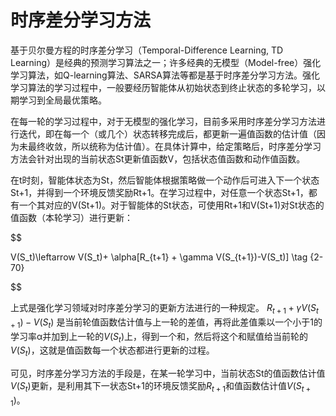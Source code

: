# 时序差分学习方法


基于贝尔曼方程的时序差分学习（Temporal-Difference Learning, TD Learning）是经典的预测学习算法之一；许多经典的无模型（Model-free）强化学习算法，如Q-learning算法、SARSA算法等都是基于时序差分学习方法。强化学习算法的学习过程中，一般要经历智能体从初始状态到终止状态的多轮学习，以期学习到全局最优策略。


在每一轮的学习过程中，对于无模型的强化学习，目前多采用时序差分学习方法进行迭代，即在每一个（或几个）状态转移完成后，都更新一遍值函数的估计值（因为未最终收敛，所以统称为估计值）。在具体计算中，给定策略后，时序差分学习方法会针对出现的当前状态St更新值函数V，包括状态值函数和动作值函数。


在t时刻，智能体状态为St，然后智能体根据策略做一个动作后可进入下一个状态St+1，并得到一个环境反馈奖励Rt+1。在学习过程中，对任意一个状态St+1，都有一个其对应的V(St+1)。对于智能体的St状态，可使用Rt+1和V(St+1)对St状态的值函数（本轮学习）进行更新：

$$

V(S_t)\leftarrow V(S_t)+ \alpha[R_{t+1} + \gamma V(S_{t+1})-V(S_t)] \tag {2-70}

$$


上式是强化学习领域对时序差分学习的更新方法进行的一种规定。
$R_{t+1}+γV(S_{t+1})-V(S_t)$ 是当前轮值函数估计值与上一轮的差值，再将此差值乘以一个小于1的学习率α并加到上一轮的$V(S_t)$上，得到一个和，然后将这个和赋值给当前轮的$V(S_t)$，这就是值函数每一个状态都进行更新的过程。


可见，时序差分学习方法的手段是，在某一轮学习中，当前状态St的值函数估计值$V(S_t)$更新，是利用其下一状态St+1的环境反馈奖励$R_{t+1}$和值函数估计值$V(S_{t+1})$。
